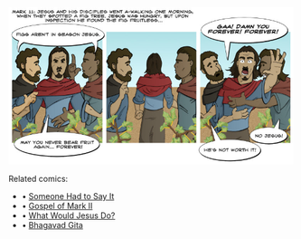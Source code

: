 <!--
.. title: Gospel of Mark
.. slug: gospel-of-mark
.. date: 2008/12/31 00:00:00
.. tags: 
.. link: 
.. description: 
-->

<a href='gospel-of-mark.html' title='View comments'>
<img class='comic' src='../assets/comics/20081231.jpg' />
</a>

<em></em>

<!-- TEASER_END -->
<div class='related'><span>Related comics:</span><ul class='inline'>
<li>&bull; <a href='someone-had-to-say-it.html'>Someone Had to Say It</a></li>
<li>&bull; <a href='gospel-of-mark-ii.html'>Gospel of Mark II</a></li>
<li>&bull; <a href='what-would-jesus-do.html'>What Would Jesus Do?</a></li>
<li>&bull; <a href='bhagavad-gita.html'>Bhagavad Gita</a></li>
</li>
